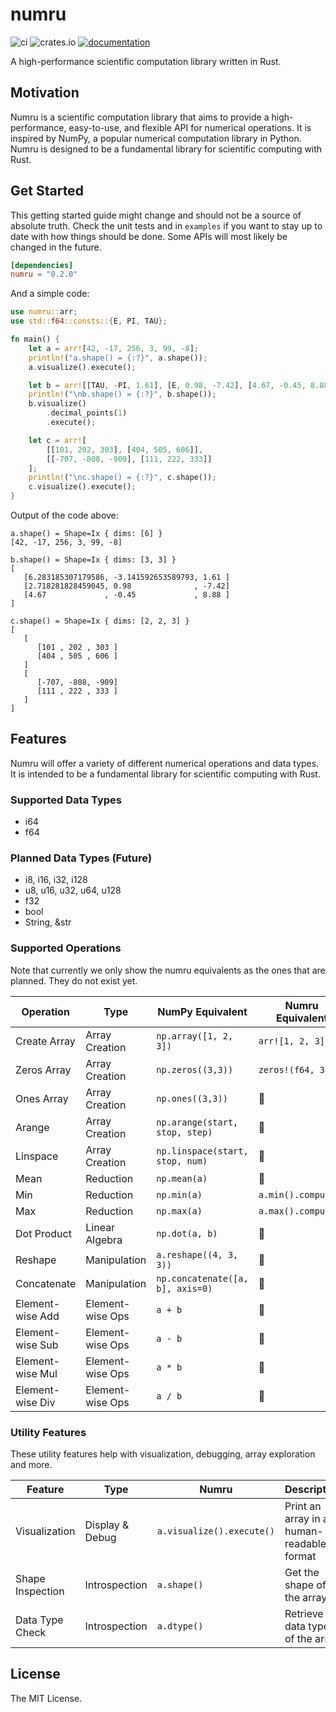 # numru

![ci](https://img.shields.io/github/actions/workflow/status/mjovanc/numru/ci.yml?branch=main)
![crates.io](https://img.shields.io/crates/v/numru.svg)
[![documentation](https://img.shields.io/badge/docs-numru-blue?logo=rust)](https://docs.rs/numru/latest/)

A high-performance scientific computation library written in Rust.

## Motivation

Numru is a scientific computation library that aims to provide a high-performance, easy-to-use, and flexible API for numerical operations.
It is inspired by NumPy, a popular numerical computation library in Python. Numru is designed to be a fundamental library for scientific computing with Rust.

## Get Started

This getting started guide might change and should not be a source of absolute truth.
Check the unit tests and in `examples` if you want to stay up to date with how things should be done. Some APIs will most likely be changed in the future.

```toml
[dependencies]
numru = "0.2.0"
```

And a simple code:

```rust
use numru::arr;
use std::f64::consts::{E, PI, TAU};

fn main() {
    let a = arr![42, -17, 256, 3, 99, -8];
    println!("a.shape() = {:?}", a.shape());
    a.visualize().execute();

    let b = arr![[TAU, -PI, 1.61], [E, 0.98, -7.42], [4.67, -0.45, 8.88]];
    println!("\nb.shape() = {:?}", b.shape());
    b.visualize()
        .decimal_points(1)
        .execute();

    let c = arr![
        [[101, 202, 303], [404, 505, 606]],
        [[-707, -808, -909], [111, 222, 333]]
    ];
    println!("\nc.shape() = {:?}", c.shape());
    c.visualize().execute();
}
```

Output of the code above:

```shell
a.shape() = Shape=Ix { dims: [6] }
[42, -17, 256, 3, 99, -8]

b.shape() = Shape=Ix { dims: [3, 3] }
[
   [6.283185307179586, -3.141592653589793, 1.61 ]
   [2.718281828459045, 0.98              , -7.42]
   [4.67             , -0.45             , 8.88 ]
]

c.shape() = Shape=Ix { dims: [2, 2, 3] }
[
   [
      [101 , 202 , 303 ]
      [404 , 505 , 606 ]
   ]
   [
      [-707, -808, -909]
      [111 , 222 , 333 ]
   ]
]
```

## Features

Numru will offer a variety of different numerical operations and data types. It is intended to be a fundamental library for scientific computing with Rust.

### Supported Data Types

- i64
- f64

### Planned Data Types (Future)

- i8, i16, i32, i128
- u8, u16, u32, u64, u128
- f32
- bool
- String, &str

### Supported Operations

Note that currently we only show the numru equivalents as the ones that are planned. They do not exist yet.

| **Operation**          | **Type**              | **NumPy Equivalent**             | **Numru Equivalent**             |
|--------------------|-------------------|-----------------------------|------------------------------|
| Create Array   | Array Creation    | `np.array([1, 2, 3])`       | `arr![1, 2, 3]`             |
| Zeros Array    | Array Creation    | `np.zeros((3,3))`           | `zeros!(f64, 3, 3)`         |
| Ones Array     | Array Creation    | `np.ones((3,3))`            | 🚧                           |
| Arange         | Array Creation    | `np.arange(start, stop, step)` | 🚧                       |
| Linspace       | Array Creation    | `np.linspace(start, stop, num)` | 🚧                      |
| Mean          | Reduction         | `np.mean(a)`                | 🚧        |
| Min           | Reduction         | `np.min(a)`                 | `a.min().compute()`         |
| Max           | Reduction         | `np.max(a)`                 | `a.max().compute()`         |
| Dot Product    | Linear Algebra    | `np.dot(a, b)`              | 🚧                           |
| Reshape        | Manipulation      | `a.reshape((4, 3, 3))`      | 🚧                           |
| Concatenate    | Manipulation      | `np.concatenate([a, b], axis=0)` | 🚧                   |
| Element-wise Add | Element-wise Ops | `a + b`                     | 🚧                           |
| Element-wise Sub | Element-wise Ops | `a - b`                     | 🚧                           |
| Element-wise Mul | Element-wise Ops | `a * b`                     | 🚧                           |
| Element-wise Div | Element-wise Ops | `a / b`                     | 🚧                           |

### Utility Features

These utility features help with visualization, debugging, array exploration and more.

| **Feature**              | **Type**               | **Numru**                                      | **Description**                                      |
|----------------------|-------------------|--------------------------------------------|--------------------------------------------------|
| Visualization    | Display & Debug   | `a.visualize().execute()`                 | Print an array in a human-readable format       |
| Shape Inspection | Introspection     | `a.shape()`                               | Get the shape of the array                      |
| Data Type Check  | Introspection     | `a.dtype()`                            | Retrieve the data type of the array             |

## License

The MIT License.
